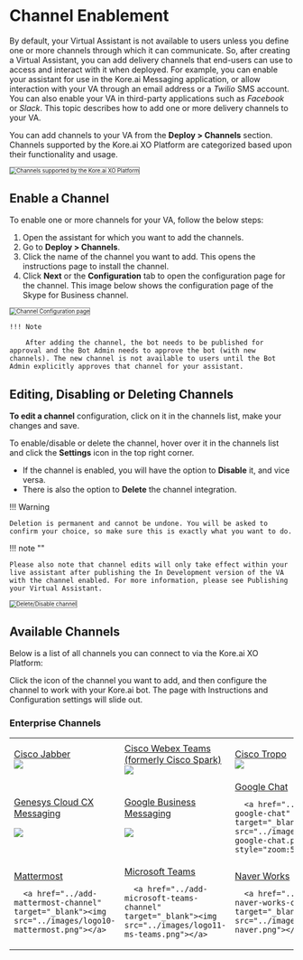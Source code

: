 # Channel Enablement


By default, your Virtual Assistant is not available to users unless you define one or more channels through which it can communicate. So, after creating a Virtual Assistant, you can add delivery channels that end-users can use to access and interact with it when deployed. For example, you can enable your assistant for use in the Kore.ai Messaging application, or allow interaction with your VA through an email address or a _Twilio_ SMS account. You can also enable your VA in third-party applications such as _Facebook_ or _Slack_. This topic describes how to add one or more delivery channels to your VA.

You can add channels to your VA from the **Deploy > Channels** section. Channels supported by the Kore.ai XO Platform are categorized based upon their functionality and usage.

<img src="../images/channel-enablement-img1-channels-list.png" alt="Channels supported by the Kore.ai XO Platform" title="Channels supported by the Kore.ai XO Platform" style="border: 1px solid gray; zoom:70%;">


## Enable a Channel

To enable one or more channels for your VA, follow the below steps:

1. Open the assistant for which you want to add the channels.
2. Go to **Deploy > Channels**.
3. Click the name of the channel you want to add. This opens the instructions page to install the channel.
4. Click **Next** or the **Configuration** tab to open the configuration page for the channel. This image below shows the configuration page of the Skype for Business channel.  
<img src="../images/channel-enablement-img2-instructions.png" alt="Channel Configuration page" title="Channel Configuration page" style="border: 1px solid gray; zoom:70%;">

    !!! Note
   
        After adding the channel, the bot needs to be published for approval and the Bot Admin needs to approve the bot (with new channels). The new channel is not available to users until the Bot Admin explicitly approves that channel for your assistant.


## Editing, Disabling or Deleting Channels

**To edit a channel** configuration, click on it in the channels list, make your changes and save.

To enable/disable or delete the channel, hover over it in the channels list and click the **Settings** icon in the top right corner.

* If the channel is enabled, you will have the option to **Disable** it, and vice versa.
* There is also the option to **Delete** the channel integration.

!!! Warning

    Deletion is permanent and cannot be undone. You will be asked to confirm your choice, so make sure this is exactly what you want to do.


!!! note ""

    Please also note that channel edits will only take effect within your live assistant after publishing the In Development version of the VA with the channel enabled. For more information, please see Publishing your Virtual Assistant.

<img src="../images/channel-enablement-img3-delete-disable-channel.png" alt="Delete/Disable channel" title="Delete/Disable channel" style="border: 1px solid gray; zoom:70%;">


## Available Channels

Below is a list of all channels you can connect to via the Kore.ai XO Platform:

Click the icon of the channel you want to add, and then configure the channel to work with your Kore.ai bot. The page with Instructions and Configuration settings will slide out.

### Enterprise Channels

<table>
  
  <tr>
   <td><a href="../add-cisco-jabber-channel" target="_blank">Cisco Jabber</a>
   <br>
   <a href="../add-cisco-jabber-channel" target="_blank"><img src="../images/logo1-jabber.png"></a>
   </td>


   <td><a href="../add-cisco-channel" target="_blank">Cisco Webex Teams (formerly Cisco Spark)</a>
   <br>
   <a href="../add-cisco-channel" target="_blank"><img src="../images/logo2-cisco-webex-teams.png"></a>
   </td>


   <td><a href="../add-cisco-tropo-channel" target="_blank">Cisco Tropo</a>
   <br>  
   <a href="../add-cisco-tropo-channel" target="_blank"><img src="../images/logo3-tropo.png"></a>
   </td>


   <td><a href="../add-google-assistant-channel" target="_blank">Google Assistant</a>
     
   <a href="../add-google-assistant-channel" target="_blank"><img src="../images/logo4-google-assistant.png" zoom=60%></a>
   </td>
   <td>
   </td>
  </tr>

  <tr>
   <td><a href="../add-genesys-chat-channel" target="_blank">Genesys Cloud CX Messaging</a>
     
   <a href="../add-genesys-chat-channel" target="_blank"><img src="../images/logo5-genesys-chat-new-logo.png"></a>
   </td>


   <td><a href="../add-google-business-messaging-channel" target="_blank">Google Business Messaging</a>
     
   <a href="../add-google-business-messaging-channel" target="_blank"><img src="../images/logo6-gbm.png"></a>
   </td>


   <td><a href="../add-google-chat" target="_blank">Google Chat</a>
     
      <a href="../add-google-chat" target="_blank"><img src="../images/logo7-google-chat.png" style="zoom:50%;"></a>
   </td>


   <td><a href="../add-kore-channel" target="_blank">Kore.ai</a>
     
   <a href="../add-kore-channel" target="_blank"><img src="../images/logo8-kore-ai.png"></a>
   </td>


   <td><a href="../add-live-person-channel" target="_blank">Live Person</a>
     
   <a href="../add-live-person-channel" target="_blank"><img src="../images/logo9-live-person.png"></a>
   </td>
  </tr>

  <tr>
   <td><a href="../add-mattermost-channel" target="_blank">Mattermost</a>
     
      <a href="../add-mattermost-channel" target="_blank"><img src="../images/logo10-mattermost.png"></a>
   </td>


   <td><a href="../add-microsoft-teams-channel" target="_blank">Microsoft Teams</a>
     
      <a href="../add-microsoft-teams-channel" target="_blank"><img src="../images/logo11-ms-teams.png"></a>
   </td>


   <td><a href="../add-naver-works-channel" target="_blank">Naver Works</a>
     
      <a href="../add-naver-works-channel" target="_blank"><img src="../images/logo12-naver.png"></a>
   </td>


   <td><a href="../add-nice-incontact-channel" target="_blank">Nice inContact</a>
     
      <a href="../add-nice-incontact-channel" target="_blank"><img src="../images/logo13-nice.png"></a>
   </td>


   <td><a href="../add-google-rcs-channel" target="_blank">RCS Business Messaging</a>
     
      <a href="../add-google-rcs-channel" target="_blank"><img src="../images/logo14-rcs.png"></a>
   </td>
  </tr>
  
</table>